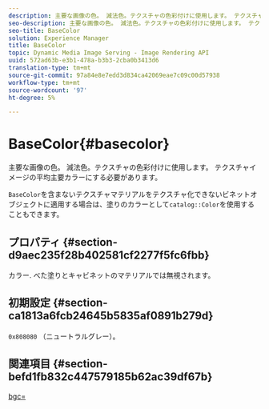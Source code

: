 ```yaml
---
description: 主要な画像の色。 減法色。テクスチャの色彩付けに使用します。 テクスチャイメージの平均主要カラーにする必要があります。
seo-description: 主要な画像の色。 減法色。テクスチャの色彩付けに使用します。 テクスチャイメージの平均主要カラーにする必要があります。
seo-title: BaseColor
solution: Experience Manager
title: BaseColor
topic: Dynamic Media Image Serving - Image Rendering API
uuid: 572ad63b-e3b1-478a-b3b3-2cba0b3413d6
translation-type: tm+mt
source-git-commit: 97a84e8e7edd3d834ca42069eae7c09c00d57938
workflow-type: tm+mt
source-wordcount: '97'
ht-degree: 5%

---
```



# BaseColor{#basecolor}

主要な画像の色。 減法色。テクスチャの色彩付けに使用します。 テクスチャイメージの平均主要カラーにする必要があります。

`BaseColor`を含まないテクスチャマテリアルをテクスチャ化できないビネットオブジェクトに適用する場合は、塗りのカラーとして`catalog::Color`を使用することもできます。

## プロパティ {#section-d9aec235f28b402581cf2277f5fc6fbb}

カラー. べた塗りとキャビネットのマテリアルでは無視されます。

## 初期設定 {#section-ca1813a6fcb24645b5835af0891b279d}

`0x808080` （ニュートラルグレー）。

## 関連項目 {#section-befd1fb832c447579185b62ac39df67b}

[bgc=](../../../../../ir-api/http-protocol/image-rendering-api-ref/c-ir-http-protocol-ref/c-ir-http-protocol-command-reference/r-ir-bgc.md#reference-3f5c78cea01c4a85aa582076d23aebb0)
